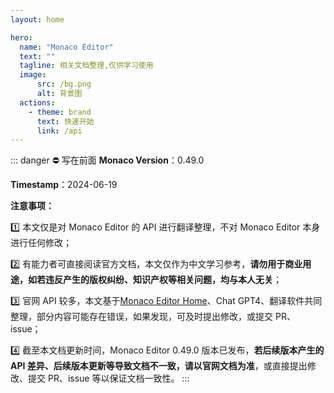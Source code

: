 ```yaml
---
layout: home

hero:
  name: "Monaco Editor"
  text: ""
  tagline: 相关文档整理,仅供学习使用
  image:
      src: /bg.png
      alt: 背景图
  actions:
    - theme: brand
      text: 快速开始
      link: /api
---
```


::: danger ⛔ 写在前面
**Monaco Version**：0.49.0

**Timestamp**：2024-06-19

**注意事项：**

1️⃣ 本文仅是对 Monaco Editor 的 API 进行翻译整理，不对 Monaco Editor 本身进行任何修改；

2️⃣ 有能力者可直接阅读官方文档，本文仅作为中文学习参考，**请勿用于商业用途，如若违反产生的版权纠纷、知识产权等相关问题，均与本人无关**；

3️⃣ 官网 API 较多，本文基于[Monaco Editor Home](https://microsoft.github.io/monaco-editor/)、Chat GPT4、翻译软件共同整理，部分内容可能存在错误，如果发现，可及时提出修改，或提交 PR、issue；

4️⃣ 截至本文档更新时间，Monaco Editor 0.49.0 版本已发布，**若后续版本产生的 API 差异、后续版本更新等导致文档不一致，请以官网文档为准**，或直接提出修改、提交 PR、issue 等以保证文档一致性。
:::

